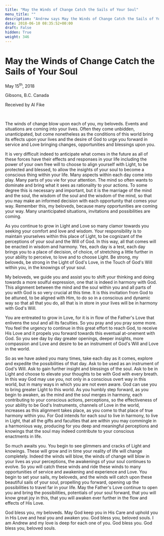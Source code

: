 ```yaml
---
title: "May the Winds of Change Catch the Sails of Your Soul"
menu_title: ""
description: "Andrew says May the Winds of Change Catch the Sails of Your Soul"
date: 2018-06-10 08:35:52+00:00
draft: False
hidden: True
weight: 346
---
```

# May the Winds of Change Catch the Sails of Your Soul

May 15<sup>th</sup>, 2018

Gibsons, B.C. Canada

Received by Al Fike

 

The winds of change blow upon each of you, my beloveds. Events and situations are coming into your lives. Often they come unbidden, unanticipated, but come nonetheless as the conditions of this world bring its effects upon your lives and the desire of God to urge you forward in service and Love bringing changes, opportunities and blessings upon you.

It is very difficult indeed to anticipate what comes in the future as all of these forces have their effects and responses in your life including the power of your own free will to choose to align yourself with Light, to be protected and blessed, to allow the insights of your soul to become a conscious thing within your life. Many aspects within each day come into play. Many parts of you vie for your attention. The mind so often wants to dominate and bring what it sees as rationality to your actions. To some degree this is necessary and important, but it is the marriage of the mind and the soul, the wisdom of the soul and the wisdom of the mind, so that you may make an informed decision with each opportunity that comes your way. Remember this, my beloveds, because many opportunities are coming your way. 
Many unanticipated situations, invitations and possibilities are coming.

As you continue to grow in Light and Love so many clamor towards you seeking your comfort and love and wisdom. Your responsibility is to maintain yourselves within this place of Light, to be cognizant of the perceptions of your soul and the Will of God. In this way, all that comes will be enacted in wisdom and harmony. Yes, each day is a test, each day brings you to a place of decision, of choice, of stretching a little further in your ability to perceive, to love and to choose Light. Be strong, my beloveds, be strong in the Light of God's Love, in the Touch of God's Will within you, in the knowings of your soul. 

My beloveds, we guide you and assist you to shift your thinking and doing towards a more soulful expression, one that is indeed in harmony with God. This alignment between the mind and the soul within you and all parts of you with God is so very crucial at this time. It is this invitation from God to be attuned, to be aligned with Him, to do so in a conscious and dynamic way so that all that you do, all that is in store in your lives will be in harmony with God's Will.

You are entreated to grow in Love, for it is in flow of the Father's Love that enlivens the soul and all its faculties. So you pray and you pray some more. You feel the urgency to continue in this great effort to reach God, to receive His Love and it propels you forward towards this eventual at-onement with God. So you see day by day greater openings, deeper insights, more compassion and Love and desire to be an instrument of God's Will and Love in the world.

So as we have asked you many times, take each day as it comes, explore and expedite the possibilities of that day. Ask to be used as an instrument of God's Will. Ask to gain further insight and blessings of the soul. Ask to be in Light and choose to elevate your thoughts to be with God with every breath. In this way God may use you, not only in a conscious overt way in this world, but in many ways in which you are not even aware. God can use you to bring greater Light to this world. As you humbly step forward, as you begin to awaken, as the mind and the soul merges in harmony, each contributing to your conscious actions, perceptions, so the effectiveness of your ability to be God's Instruments, channels of Love in the world, increases as this alignment takes place, as you come to that place of true harmony within you. For God intends for each soul to live in harmony, to live in Light, that all the gifts and faculties that are within you may commingle in a harmonious way, producing for you deep and meaningful perceptions and knowings that the soul may indeed contribute to your conscious enactments in life.

So much awaits you. You begin to see glimmers and cracks of Light and knowings. These will grow and in time your reality of life will change completely. Indeed the winds will blow, the winds of change will blow in your lives as your perceptions, the awakenings of your soul continues to evolve. So you will catch these winds and ride these winds to many opportunities of service and awakening and experience and Love. You begin to set your sails, my beloveds, and the winds will catch upon these beautiful sails of your soul, propelling you forward, opening up the possibilities to travel far in your life. May the Father's Love continue to open you and bring the possibilities, potentials of your soul forward, that you will know great joy in this, that you will awaken ever further in the flow and effects of His Love.

God bless you, my beloveds. May God keep you in His Care and uphold you in His Love and heal you and awaken you. God bless you, beloved souls. I am Andrew and my love is deep for each one of you. God bless you. God bless you, beloved souls.